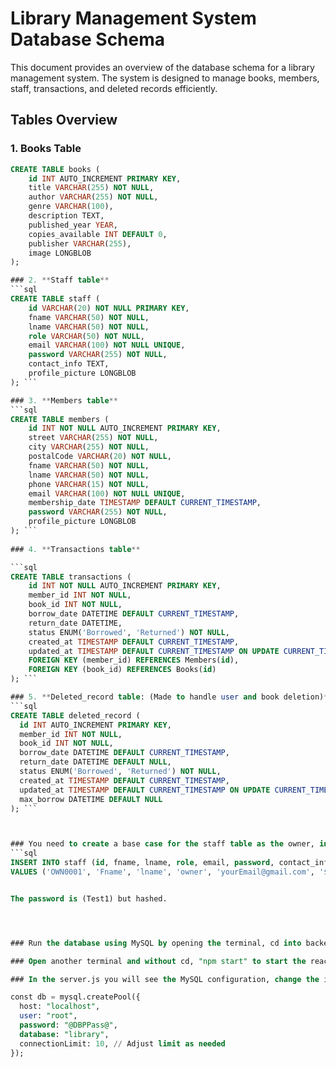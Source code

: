 # Library Management System Database Schema
This document provides an overview of the database schema for a library management system. The system is designed to manage books, members, staff, transactions, and deleted records efficiently.

## Tables Overview

### 1. **Books Table**

```sql
CREATE TABLE books ( 
    id INT AUTO_INCREMENT PRIMARY KEY, 
    title VARCHAR(255) NOT NULL, 
    author VARCHAR(255) NOT NULL, 
    genre VARCHAR(100), 
    description TEXT, 
    published_year YEAR, 
    copies_available INT DEFAULT 0, 
    publisher VARCHAR(255), 
    image LONGBLOB 
);

### 2. **Staff table**
```sql
CREATE TABLE staff ( 
    id VARCHAR(20) NOT NULL PRIMARY KEY, 
    fname VARCHAR(50) NOT NULL, 
    lname VARCHAR(50) NOT NULL, 
    role VARCHAR(50) NOT NULL, 
    email VARCHAR(100) NOT NULL UNIQUE, 
    password VARCHAR(255) NOT NULL, 
    contact_info TEXT, 
    profile_picture LONGBLOB 
); ```

### 3. **Members table**
```sql
CREATE TABLE members ( 
    id INT NOT NULL AUTO_INCREMENT PRIMARY KEY, 
    street VARCHAR(255) NOT NULL, 
    city VARCHAR(255) NOT NULL, 
    postalCode VARCHAR(20) NOT NULL, 
    fname VARCHAR(50) NOT NULL, 
    lname VARCHAR(50) NOT NULL, 
    phone VARCHAR(15) NOT NULL, 
    email VARCHAR(100) NOT NULL UNIQUE, 
    membership_date TIMESTAMP DEFAULT CURRENT_TIMESTAMP, 
    password VARCHAR(255) NOT NULL, 
    profile_picture LONGBLOB 
); ```
 
### 4. **Transactions table**

```sql
CREATE TABLE transactions ( 
    id INT NOT NULL AUTO_INCREMENT PRIMARY KEY, 
    member_id INT NOT NULL, 
    book_id INT NOT NULL, 
    borrow_date DATETIME DEFAULT CURRENT_TIMESTAMP, 
    return_date DATETIME, 
    status ENUM('Borrowed', 'Returned') NOT NULL, 
    created_at TIMESTAMP DEFAULT CURRENT_TIMESTAMP, 
    updated_at TIMESTAMP DEFAULT CURRENT_TIMESTAMP ON UPDATE CURRENT_TIMESTAMP, 
    FOREIGN KEY (member_id) REFERENCES Members(id), 
    FOREIGN KEY (book_id) REFERENCES Books(id) 
); ```

### 5. **Deleted_record table: (Made to handle user and book deletion)**
```sql
CREATE TABLE deleted_record ( 
  id INT AUTO_INCREMENT PRIMARY KEY, 
  member_id INT NOT NULL, 
  book_id INT NOT NULL, 
  borrow_date DATETIME DEFAULT CURRENT_TIMESTAMP, 
  return_date DATETIME DEFAULT NULL, 
  status ENUM('Borrowed', 'Returned') NOT NULL, 
  created_at TIMESTAMP DEFAULT CURRENT_TIMESTAMP, 
  updated_at TIMESTAMP DEFAULT CURRENT_TIMESTAMP ON UPDATE CURRENT_TIMESTAMP, 
  max_borrow DATETIME DEFAULT NULL 
); ```



### You need to create a base case for the staff table as the owner, in my case:
```sql
INSERT INTO staff (id, fname, lname, role, email, password, contact_info, profile_picture) 
VALUES ('OWN0001', 'Fname', 'lname', 'owner', 'yourEmail@gmail.com', '$2b$10$FnImwYOiYYwdBAtQ8iP6BOkAFgS7RCgG0oo5BtbIoCW0blxRE705C', '0512345678', NULL);```


The password is (Test1) but hashed.




### Run the database using MySQL by opening the terminal, cd into backend, and "npm start"

### Open another terminal and without cd, "npm start" to start the react app

### In the server.js you will see the MySQL configuration, change the info below as needed for you schema

const db = mysql.createPool({
  host: "localhost",
  user: "root",
  password: "@DBPPass@",
  database: "library",
  connectionLimit: 10, // Adjust limit as needed
});